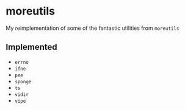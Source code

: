 # moreutils

My reimplementation of some of the fantastic utilities from `moreutils`

## Implemented

* `errno`
* `ifne`
* `pee`
* `sponge`
* `ts`
* `vidir`
* `vipe`
